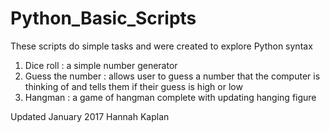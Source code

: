 # Python_Basic_Scripts
These scripts do simple tasks and were created to explore Python syntax
1) Dice roll : a simple number generator
2) Guess the number : allows user to guess a number that the computer is thinking of and tells them if their guess is high or low
3) Hangman : a game of hangman complete with updating hanging figure

Updated January 2017
Hannah Kaplan
